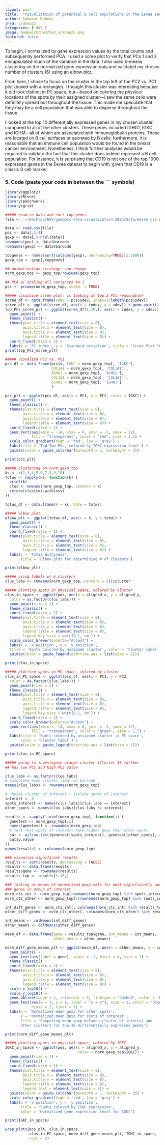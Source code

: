 ```yaml
---
layout: post
title:  "Visualization of potential B cell populations in the Eevee sequencing data"
author: Sabahat Rahman
jhed: srahma22
categories: [ HW3 ]
image: homework/hw3/hw3_srahma22.png
featured: false
---
```


To begin, I normalized by gene expression values by the total counts and subsequently performed PCA. I used a scree plot to verify that PCs 1 and 2 encapsulated much of the variance in the data. I also used k-means clustering on the normalized gene expression data and validated my chosen number of clusters (6) using an elbow plot.

From here, I chose to focus on the cluster in the top left of the PC2 vs. PC1 plot (boxed with a rectangle). I thought this cluster was interesting because it did look distinct in PC space, but—based on coloring the physical locations of the spots by their assigned cluster—I saw the same cells were definitely spread out throughout the tissue. This made me speculate that they may be a cell population that was able to disperse throughout the tissue.

I looked at the top 10 differentially expressed genes in my chosen cluster, compared to all of the other clusters. These genes included IGHG1, IGKC, and IGHM—all of which are associated with immunoglobulin proteins. These are located on B cell surfaces or secreted by B cells; furthermore, it is reasonable that an immune cell population would be found in the breast cancer environment. Nonetheless, I think further analyses would be required to validate the fact that this cluster does indeed represent a B cell population. For instance, it is surprising that CD19 is not one of the top 1000 expressed genes in the Eevee dataset to begin with, given that CD19 is a classic B cell marker.

### 5. Code (paste your code in between the ``` symbols)

```r
library(ggplot2)
library(Rtsne)
library(patchwork)
library(grid)

##### read in data and sort top genes
file <- '~/Desktop/GDV/genomic-data-visualization-2025/data/eevee.csv.gz'

data <- read.csv(file) 
pos <- data[,3:4]
gexp <- data[,5:ncol(data)]
rownames(pos) <- data$barcode
rownames(gexp) <- data$barcode

topgenes <- names(sort(colSums(gexp), decreasing=TRUE)[1:1000])
gexp_top <- gexp[,topgenes]

## normalization strategy: can change
norm_gexp_top <- gexp_top/rowSums(gexp_top) 

## PCA w/ scaling all variances to 1
pcs <- prcomp(norm_gexp_top, scale. = TRUE)

##### visualize scree plot: is looking at top 2 PCs reasonable?
scree_df <- data.frame(sdev = pcs$sdev, index=1:length(pcs$sdev))
scree_plt <- ggplot(scree_df, aes(x = index, y = sdev)) + geom_point()
top_PCs_scree_plt <- ggplot(scree_df[1:20,], aes(x = index, y = sdev)) + 
  geom_point() +
  theme_classic() +
  theme(plot.title = element_text(size = 8), 
        axis.title.x = element_text(size = 8), 
        axis.title.y = element_text(size = 8), 
        legend.title = element_text(size = 8)) +
  coord_fixed(ratio = 1) + 
  labs(x = 'PC index', y = 'Standard deviation', title = 'Scree Plot for PCs')
print(top_PCs_scree_plt)

##### visualize PC2 vs. PC1
pcs_df <- data.frame(pcs$x, IGKC = norm_gexp_top[, 'IGKC'], 
                     COL1A1 = norm_gexp_top[, 'COL1A1'], 
                     IGHG1 = norm_gexp_top[, 'IGHG1'], 
                     COL3A1 = norm_gexp_top[, 'COL3A1'], 
                     IGHA1 = norm_gexp_top[, 'IGHA1']
                     ) 

pcs_plt <- ggplot(pcs_df, aes(x = PC1, y = PC2, color = IGKC)) + 
  geom_point() +
  theme_classic() +
  theme(plot.title = element_text(size = 8), 
        axis.title.x = element_text(size = 8), 
        axis.title.y = element_text(size = 8), 
        legend.title = element_text(size = 8)) +
  coord_fixed(ratio = 1) + 
  geom_rect(aes(xmin = -14, xmax = 0, ymin = -5, ymax = 12),
            fill = "transparent", color = "red", size = 1.5) +
  scale_color_gradient(high = 'red', low = 'grey') + 
  labs(title = 'Top Two PCs, colored by IGKC expression level') +
  guides(color = guide_colorbar(barwidth = 1, barheight = 2))

print(pcs_plt)

##### clustering on norm_gexp_top
ks <- c(2,3,4,5,6,7,8,9,10)
totws <- sapply(ks, function(k) {
  print(k)
  clus <- kmeans(norm_gexp_top, centers = k)
  return(clus$tot.withinss)
})

totws_df <- data.frame(k = ks, totw = totws)

##### elbow plot
elbow_plt <- ggplot(totws_df, aes(x = k, y = totw)) + 
  geom_point() +
  theme_classic() +
  coord_fixed(ratio = 1) + 
  theme(plot.title = element_text(size = 8), 
        axis.title.x = element_text(size = 8), 
        axis.title.y = element_text(size = 8), 
        legend.title = element_text(size = 8)) +
  labs(y = 'Total Withiness', 
       title = 'Elbow plot for determining # of clusters')

print(elbow_plt)

##### using labels w/ 6 clusters 
clus_labs <- (kmeans(norm_gexp_top, centers = 6))$cluster

##### plotting spots in physical space, colored by cluster
clus_in_space <- ggplot(pos, aes(x = aligned_x, y = aligned_y, 
  color = as.factor(clus_labs))) + 
  geom_point(size = 2) + 
  theme_classic() +
  coord_fixed(ratio = 1) + 
  theme(plot.title = element_text(size = 8), 
        axis.title.x = element_text(size = 8), 
        axis.title.y = element_text(size = 8), 
        legend.title = element_text(size = 8), 
        legend.key.size = unit(0.1,'cm')) +
  scale_color_brewer(palette="Accent") + 
  labs(x = 'x position', y = 'y position', 
  title = 'Spots colored by assigned cluster', color = 'Cluster label') +
  guides(color = guide_legend(override.aes = list(size = 1)))

print(clus_in_space)

##### plotting spots in PC space, colored by cluster
clus_in_PC_space <- ggplot(pcs_df, aes(x = PC1, y = PC2, 
  color = as.factor(clus_labs))) + 
  geom_point(size = 2) + 
  theme_classic() +
  theme(plot.title = element_text(size = 8), 
        axis.title.x = element_text(size = 8), 
        axis.title.y = element_text(size = 8), 
        legend.title = element_text(size = 8), 
        legend.key.size = unit(0.1,'cm')) +
  coord_fixed(ratio = 1) + 
  scale_color_brewer(palette="Accent") + 
  geom_rect(aes(xmin = -14, xmax = 0, ymin = -5, ymax = 12),
            fill = "transparent", color = "green", size = 1.5) +
  labs(title = 'Spots colored by assigned cluster in PC space', 
       color = 'Cluster label') +
  guides(color = guide_legend(override.aes = list(size = 1)))

print(clus_in_PC_space)

##### going to investigate orange cluster (Cluster 3) further
## has low PC1 and high PC2 value

clus_labs <- as.factor(clus_labs)
# associate each cluster label w/ barcode
names(clus_labs) <- rownames(norm_gexp_top) 

# choose cluster of interest + isolate spots of interest
interest <- 6
spots_interest <- names(clus_labs)[clus_labs == interest]
other_spots <- names(clus_labs)[clus_labs != interest]

results <- sapply(1:ncol(norm_gexp_top), function(i) {
  genetest <- norm_gexp_top[,i]
  names(genetest) <- rownames(norm_gexp_top) 
  # test that spots of interest have higher gexp than other spots
  out <- wilcox.test(genetest[spots_interest], genetest[other_spots], alternative = 'greater')
  out$p.value
})
names(results) <- colnames(norm_gexp_top)

### visualize significant results 
results <- sort(results, decreasing = FALSE)
results <- data.frame(results)
results$gene <- rownames(results)
results_top <- results[1:10,]

### looking at means of normalized gexp vals for most significantly upregulated
### genes in group of interest
norm_cts_int <- norm_gexp_top[rownames(norm_gexp_top) %in% spots_interest,]
norm_cts_other <- norm_gexp_top[!(rownames(norm_gexp_top) %in% spots_interest),]

int_diff_genes <- norm_cts_int[, colnames(norm_cts_int) %in% results_top$gene]
other_diff_genes <- norm_cts_other[, colnames(norm_cts_other) %in% results_top$gene]

int_means <- colMeans(int_diff_genes)
other_means <- colMeans(other_diff_genes)

mean_df <- data.frame(gene = results_top$gene, int_means = int_means,
                      other_means = other_means)

norm_diff_gene_means_plt <- ggplot(mean_df, aes(x = other_means, y = int_means)) +
  geom_point() + 
  geom_text(aes(label = gene), vjust = -1, hjust = 0, size = 1) + 
  theme_classic() + 
  coord_fixed(ratio = 1) + 
  theme(plot.title = element_text(size = 8), 
        axis.title.x = element_text(size = 8), 
        axis.title.y = element_text(size = 8), 
        legend.title = element_text(size = 8)) +
  scale_x_log10() + 
  scale_y_log10() + 
  geom_abline(slope = 1, intercept = 0, linetype = "dashed", color = 'blue') + 
  geom_text(aes(x = 1, y = 1, label = "y = x"), size = 2, color = 'blue', 
            hjust = 2, vjust = 1) + 
  labs(x = 'Normalized mean gexp for other spots',
       y = 'Normalized mean gexp for spots of interest', 
       title = 'Comparing mean gexp between cluster of interest and
       other clusters for top 10 differentially expressed genes')

print(norm_diff_gene_means_plt)

##### plotting spots in physical space, colored by IGKC
IGKC_in_space <- ggplot(pos, aes(x = aligned_x, y = aligned_y, 
                                 color = norm_gexp_top$IGKC)) + 
  geom_point(size = 2) + 
  theme_classic() +
  coord_fixed(ratio = 1) + 
  theme(plot.title = element_text(size = 8), 
        axis.title.x = element_text(size = 8), 
        axis.title.y = element_text(size = 8), 
        legend.title = element_text(size = 8),
        legend.text = element_text(size = 8)) +
  guides(color = guide_colorbar(barwidth = 1, barheight = 2)) +
  scale_color_gradient(high = 'red', low = 'grey') +
  labs(x = 'x position', y = 'y position', 
       title = 'Spots colored by IGKC expression', 
       color = 'Normalized gene expression level for IGKC')

print(IGKC_in_space)

wrap_plots(pcs_plt, clus_in_space, 
           clus_in_PC_space, norm_diff_gene_means_plt, IGKC_in_space, 
           ncol = 2)

```


